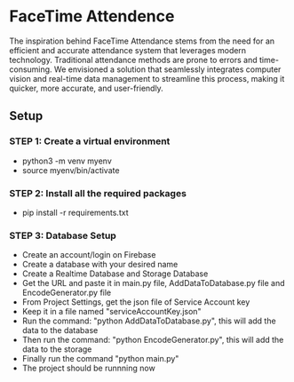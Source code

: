 # FaceTime Attendence
The inspiration behind FaceTime Attendance stems from the need for an efficient and accurate attendance system that leverages modern technology. Traditional attendance methods are prone to errors and time-consuming. We envisioned a solution that seamlessly integrates computer vision and real-time data management to streamline this process, making it quicker, more accurate, and user-friendly.

## Setup

### STEP 1: Create a virtual environment
- python3 -m venv myenv
- source myenv/bin/activate

### STEP 2: Install all the required packages
- pip install -r requirements.txt

### STEP 3: Database Setup
- Create an account/login on Firebase
- Create a database with your desired name
- Create a Realtime Database and Storage Database
- Get the URL and paste it in main.py file, AddDataToDatabase.py file and EncodeGenerator.py file
- From Project Settings, get the json file of Service Account key
- Keep it in a file named "serviceAccountKey.json"
- Run the command: "python AddDataToDatabase.py", this will add the data to the database
- Then run the command: "python EncodeGenerator.py", this will add the data to the storage
- Finally run the command "python main.py"
- The project should be runnning now
